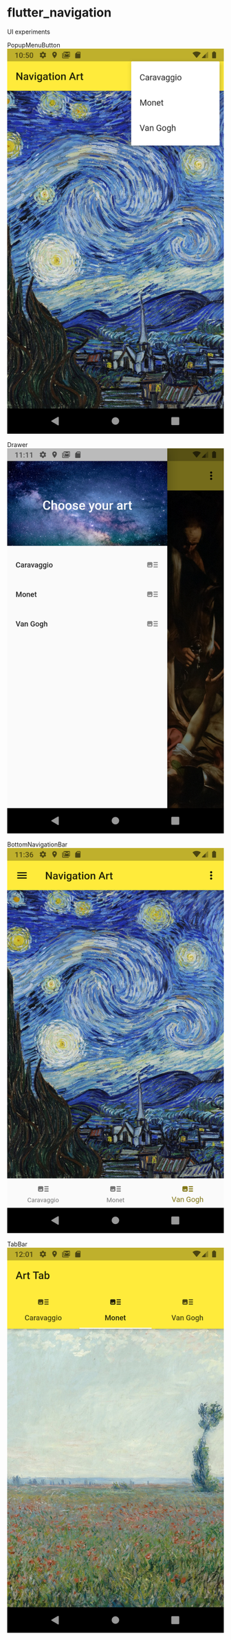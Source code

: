 # flutter_navigation

UI experiments

PopupMenuButton
![popupmenubutton](./screenshots/popupmenubutton.png)

Drawer
![drawer](./screenshots/drawer.png)

BottomNavigationBar
![bottom_navigation_bar](./screenshots/bottom_navigation_bar.png)

TabBar
![tab_bar](./screenshots/tab_bar.png)
